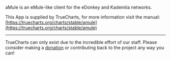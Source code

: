 aMule is an eMule-like client for the eDonkey and Kademlia networks.

This App is supplied by TrueCharts, for more information visit the manual: [https://truecharts.org/charts/stable/amule](https://truecharts.org/charts/stable/amule)

---

TrueCharts can only exist due to the incredible effort of our staff.
Please consider making a [donation](https://truecharts.org/about/sponsor) or contributing back to the project any way you can!
